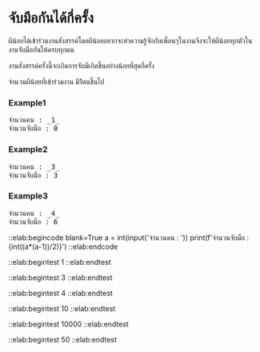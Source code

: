 # จับมือกันได้กี่ครั้ง

ผีน้อยได้เข้าร่วมงานสังสรรค์โดยผีน้อยอยากจะทำความรู้จักกับเพื่อนๆในงานจึงจะให้ผีน้อยทุกตัวในงานจับมือกันให้ครบทุกตน

งานสังสรรค์ครั้งนี้จะเกิดการจับมีเกิดขึ้นอย่างน้อยที่สุดกี่ครั้ง

จำนวนผีน้อยที่เข้าร่วมงาน มี1ตนขึ้นไป

### Example1
<pre class="output">
จำนวนคน : _1_
จำนวนจับมือ : 0
</pre>
### Example2
<pre class="output">
จำนวนคน : _3_
จำนวนจับมือ : 3
</pre>
### Example3
<pre class="output">
จำนวนคน : _4_
จำนวนจับมือ : 6
</pre>

::elab:begincode blank=True
a = int(input('จำนวนคน : '))
print(f'จำนวนจับมือ : {int((a*(a-1))/2)}')
::elab:endcode

::elab:begintest
1
::elab:endtest

::elab:begintest
3
::elab:endtest

::elab:begintest
4
::elab:endtest

::elab:begintest
10
::elab:endtest

::elab:begintest
10000
::elab:endtest

::elab:begintest
50
::elab:endtest
